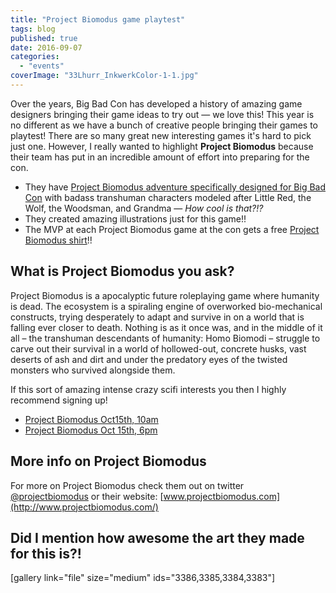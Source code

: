 ```yaml
---
title: "Project Biomodus game playtest"
tags: blog
published: true
date: 2016-09-07
categories: 
  - "events"
coverImage: "33Lhurr_InkwerkColor-1-1.jpg"
---
```


Over the years, Big Bad Con has developed a history of amazing game designers bringing their game ideas to try out — we love this! This year is no different as we have a bunch of creative people bringing their games to playtest! There are so many great new interesting games it's hard to pick just one. However, I really wanted to highlight **Project Biomodus** because their team has put in an incredible amount of effort into preparing for the con.

- They have [Project Biomodus adventure specifically designed for Big Bad Con](http://www.projectbiomodus.com/bigbadcon2016/) with badass transhuman characters modeled after Little Red, the Wolf, the Woodsman, and Grandma — _How cool is that?!?_
- They created amazing illustrations just for this game!!
- The MVP at each Project Biomodus game at the con gets a free [Project Biomodus shirt](http://www.designbyhumans.com/shop/ProjectBiomodus/)!!

## What is Project Biomodus you ask?

Project Biomodus is a apocalyptic future roleplaying game where humanity is dead. The ecosystem is a spiraling engine of overworked bio-mechanical constructs, trying desperately to adapt and survive in on a world that is falling ever closer to death. Nothing is as it once was, and in the middle of it all – the transhuman descendants of humanity: Homo Biomodi – struggle to carve out their survival in a world of hollowed-out, concrete husks, vast deserts of ash and dirt and under the predatory eyes of the twisted monsters who survived alongside them.

If this sort of amazing intense crazy scifi interests you then I highly recommend signing up!

- [Project Biomodus Oct15th, 10am](http://www.bigbadcon.com/events/project-biomodus/)
- [Project Biomodus Oct 15th, 6pm](http://www.bigbadcon.com/events/project-biomodus-2/)

## More info on Project Biomodus

For more on Project Biomodus check them out on twitter [@projectbiomodus](https://twitter.com/ProjectBiomodus) or their website: [www.projectbiomodus.com](http://www.projectbiomodus.com/)

## Did I mention how awesome the art they made for this is?!

\[gallery link="file" size="medium" ids="3386,3385,3384,3383"\]
